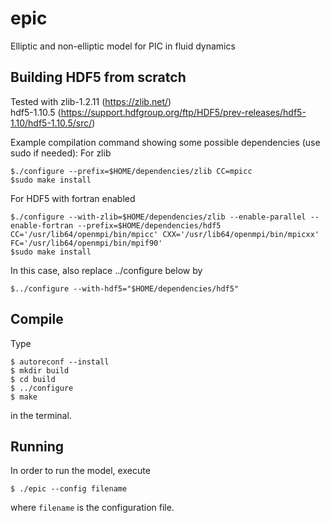 # epic
Elliptic and non-elliptic model for PIC in fluid dynamics

## Building HDF5 from scratch
Tested with
zlib-1.2.11 (https://zlib.net/)  
hdf5-1.10.5 (https://support.hdfgroup.org/ftp/HDF5/prev-releases/hdf5-1.10/hdf5-1.10.5/src/)  


Example compilation command showing some possible dependencies (use sudo if needed):
For zlib
```
$./configure --prefix=$HOME/dependencies/zlib CC=mpicc  
$sudo make install
```

For HDF5 with fortran enabled
```
$./configure --with-zlib=$HOME/dependencies/zlib --enable-parallel --enable-fortran --prefix=$HOME/dependencies/hdf5 CC='/usr/lib64/openmpi/bin/mpicc' CXX='/usr/lib64/openmpi/bin/mpicxx' FC='/usr/lib64/openmpi/bin/mpif90'
$sudo make install
```

In this case, also replace ../configure below by
```
$../configure --with-hdf5="$HOME/dependencies/hdf5"
```

## Compile
Type
```
$ autoreconf --install
$ mkdir build
$ cd build
$ ../configure 
$ make
```
in the terminal.

## Running
In order to run the model, execute
```
$ ./epic --config filename
```
where `filename` is the configuration file.
